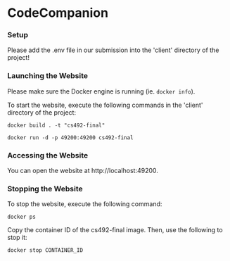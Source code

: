 # CodeCompanion

### Setup

Please add the .env file in our submission into the 'client' directory of the project!

### Launching the Website

Please make sure the Docker engine is running (ie. `docker info`).

To start the website, execute the following commands in the 'client' directory of the project:

`
docker build . -t "cs492-final"
`

`
docker run -d -p 49200:49200 cs492-final
`

### Accessing the Website

You can open the website at http://localhost:49200.

### Stopping the Website

To stop the website, execute the following command:

`
docker ps
`

Copy the container ID of the cs492-final image. Then, use the following to stop it:

`
docker stop CONTAINER_ID
`
